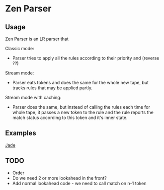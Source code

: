 # Zen Parser

## Usage

Zen Parser is an LR parser that

Classic mode:

* Parser tries to apply all the rules according to their priority and (reverse ??)

Stream mode:

* Parser eats tokens and does the same for the whole new tape, but tracks rules that may be applied partly.

Stream mode with caching:

* Parser does the same, but instead of calling the rules each time for whole tape, it passes a new token to the rule and the rule reports the match status according to this token and it's inner state.

## Examples

[Jade](https://github.com/mcfinley/zen-parser/tree/master/example/jade.js)

## TODO

* Order
* Do we need 2 or more lookahead in the front?
* Add normal lookahead code - we need to call match on n-1 token
